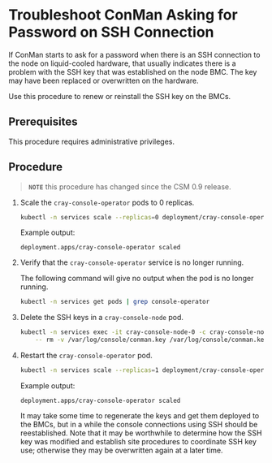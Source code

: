 # Troubleshoot ConMan Asking for Password on SSH Connection

If ConMan starts to ask for a password when there is an SSH connection to the node on liquid-cooled hardware, that usually indicates there is a problem with the SSH key that was established on the node BMC. The key may have been replaced or overwritten on the hardware.

Use this procedure to renew or reinstall the SSH key on the BMCs.

## Prerequisites

This procedure requires administrative privileges.

## Procedure

> **`NOTE`** this procedure has changed since the CSM 0.9 release.

1. Scale the `cray-console-operator` pods to 0 replicas.

    ```bash
    kubectl -n services scale --replicas=0 deployment/cray-console-operator
    ```

    Example output:

    ```text
    deployment.apps/cray-console-operator scaled
    ```

1. Verify that the `cray-console-operator` service is no longer running.

    The following command will give no output when the pod is no longer running.

    ```bash
    kubectl -n services get pods | grep console-operator
    ```

1. Delete the SSH keys in a `cray-console-node` pod.

    ```bash
    kubectl -n services exec -it cray-console-node-0 -c cray-console-node \
        -- rm -v /var/log/console/conman.key /var/log/console/conman.key.pub
    ```

1. Restart the `cray-console-operator` pod.

    ```bash
    kubectl -n services scale --replicas=1 deployment/cray-console-operator
    ```

    Example output:

    ```text
    deployment.apps/cray-console-operator scaled
    ```

    It may take some time to regenerate the keys and get them deployed to the BMCs, but in a while the console connections using SSH should be reestablished. Note that it may be worthwhile to determine how the SSH key was modified and establish site procedures to coordinate SSH key use; otherwise they may be overwritten again at a later time.

